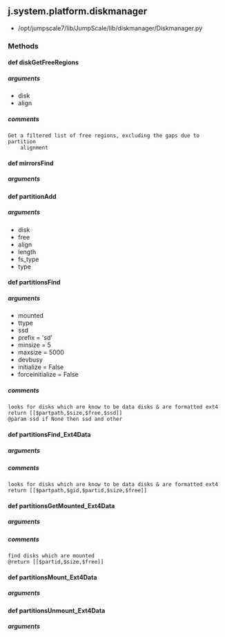 ## j.system.platform.diskmanager

- /opt/jumpscale7/lib/JumpScale/lib/diskmanager/Diskmanager.py

### Methods

#### def diskGetFreeRegions 

##### arguments

- disk
- align

##### comments

```
Get a filtered list of free regions, excluding the gaps due to partition
    alignment

```

#### def mirrorsFind 

##### arguments

#### def partitionAdd 

##### arguments

- disk
- free
- align
- length
- fs_type
- type

#### def partitionsFind 

##### arguments

- mounted
- ttype
- ssd
- prefix = 'sd'
- minsize = 5
- maxsize = 5000
- devbusy
- initialize = False
- forceinitialize = False

##### comments

```
looks for disks which are know to be data disks & are formatted ext4
return [[$partpath,$size,$free,$ssd]]
@param ssd if None then ssd and other

```

#### def partitionsFind_Ext4Data 

##### arguments

##### comments

```
looks for disks which are know to be data disks & are formatted ext4
return [[$partpath,$gid,$partid,$size,$free]]

```

#### def partitionsGetMounted_Ext4Data 

##### arguments

##### comments

```
find disks which are mounted
@return [[$partid,$size,$free]]

```

#### def partitionsMount_Ext4Data 

##### arguments

#### def partitionsUnmount_Ext4Data 

##### arguments

